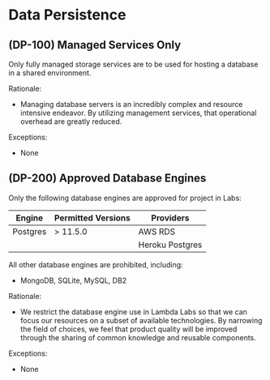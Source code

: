 # Data Persistence

## (DP-100) Managed Services Only

Only fully managed storage services are to be used for hosting a database in a
shared environment.

Rationale:

- Managing database servers is an incredibly complex and resource intensive
  endeavor. By utilizing management services, that operational overhead are
  greatly reduced.

Exceptions:

- None

## (DP-200) Approved Database Engines

Only the following database engines are approved for project in Labs:

Engine       | Permitted Versions | Providers
------------ | ------------------ | ------------
Postgres     | > 11.5.0           | AWS RDS
             |                    | Heroku Postgres

All other database engines are prohibited, including:

- MongoDB, SQLite, MySQL, DB2

Rationale:

- We restrict the database engine use in Lambda Labs so that we can focus our
  resources on a subset of available technologies. By narrowing the field of
  choices, we feel that product quality will be improved through the sharing of
  common knowledge and reusable components.

Exceptions:

- None
